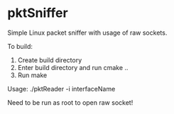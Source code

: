 # pktSniffer
Simple Linux packet sniffer with usage of raw sockets.

To build:
1. Create build directory
2. Enter build directory and run cmake ..
3. Run make

Usage:
./pktReader -i interfaceName

Need to be run as root to open raw socket!
